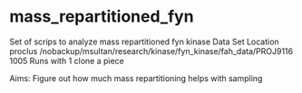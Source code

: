 # mass_repartitioned_fyn
Set of scrips to analyze mass repartitioned fyn kinase
Data Set Location 
proclus /nobackup/msultan/research/kinase/fyn_kinase/fah_data/PROJ9116
1005 Runs with 1 clone a piece 

Aims:
Figure out how much mass repartitioning helps with sampling 
